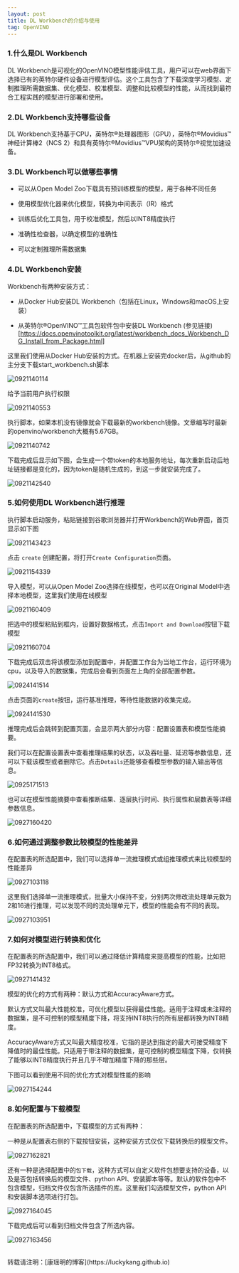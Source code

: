 ```yaml
---
layout: post
title: DL Workbench的介绍与使用
tag: OpenVINO
---
```


### 1.什么是DL Workbench 

DL Workbench是可视化的OpenVINO模型性能评估工具，用户可以在web界面下选择已有的英特尔硬件设备进行模型评估。这个工具包含了下载深度学习模型、定制推理所需数据集、优化模型、校准模型、调整和比较模型的性能，从而找到最符合工程实践的模型进行部署和使用。

### 2.DL Workbench支持哪些设备

DL Workbench支持基于CPU，英特尔®处理器图形（GPU），英特尔®Movidius™神经计算棒2（NCS 2）和具有英特尔®Movidius™VPU架构的英特尔®视觉加速设备。

### 3.DL Workbench可以做哪些事情

- 可以从Open Model Zoo下载具有预训练模型的模型，用于各种不同任务

- 使用模型优化器来优化模型，转换为中间表示（IR）格式

- 训练后优化工具包，用于校准模型，然后以INT8精度执行

- 准确性检查器，以确定模型的准确性

- 可以定制推理所需数据集

### 4.DL Workbench安装

Workbench有两种安装方式：

- 从Docker Hub安装DL Workbench（包括在Linux，Windows和macOS上安装）

- 从英特尔®OpenVINO™工具包软件包中安装DL Workbench
(参见链接)[https://docs.openvinotoolkit.org/latest/workbench_docs_Workbench_DG_Install_from_Package.html]

这里我们使用从Docker Hub安装的方式。在机器上安装完docker后，从github的主分支下载start_workbench.sh脚本

![0921140114](https://cdn.jsdelivr.net/gh/luckykang/picture_bed/blogs_images/0921140114.png)

给予当前用户执行权限

![0921140553](https://cdn.jsdelivr.net/gh/luckykang/picture_bed/blogs_images/0921140553.png)

执行脚本，如果本机没有镜像就会下载最新的workbench镜像。文章编写时最新的openvino/workbench大概有5.67GB。

![0921140742](https://cdn.jsdelivr.net/gh/luckykang/picture_bed/blogs_images/0921140742.png)

下载完成后显示如下图，会生成一个带token的本地服务地址，每次重新启动后地址链接都是变化的，因为token是随机生成的，到这一步就安装完成了。

![0921142540](https://cdn.jsdelivr.net/gh/luckykang/picture_bed/blogs_images/0921142540.png)

### 5.如何使用DL Workbench进行推理

执行脚本启动服务，粘贴链接到谷歌浏览器并打开Workbench的Web界面，首页显示如下图

![0921143423](https://cdn.jsdelivr.net/gh/luckykang/picture_bed/blogs_images/0921143423.png)

点击 `create` 创建配置，将打开`Create Configuration`页面。

![0921154339](https://cdn.jsdelivr.net/gh/luckykang/picture_bed/blogs_images/0921154339.png)

导入模型，可以从Open Model Zoo选择在线模型，也可以在Original Model中选择本地模型，这里我们使用在线模型

![0921160409](https://cdn.jsdelivr.net/gh/luckykang/picture_bed/blogs_images/0921160409.png)

把选中的模型粘贴到框内，设置好数据格式，点击`Import and Download`按钮下载模型

![0921160704](https://cdn.jsdelivr.net/gh/luckykang/picture_bed/blogs_images/0921160704.png)

下载完成后双击将该模型添加到配置中，并配置工作台为当地工作台，运行环境为cpu，以及导入的数据集，完成后会看到页面左上角的全部配置参数。

![0924141514](https://cdn.jsdelivr.net/gh/luckykang/picture_bed/blogs_images/0924141514.png)

点击页面的`create`按钮，运行基准推理，等待性能数据的收集完成。

![0924141530](https://cdn.jsdelivr.net/gh/luckykang/picture_bed/blogs_images/0924141530.png)

推理完成后会跳转到配置页面，会显示两大部分内容：配置设置表和模型性能摘要。

我们可以在配置设置表中查看推理结果的状态，以及吞吐量、延迟等参数信息，还可以下载该模型或者删除它。点击`Details`还能够查看模型参数的输入输出等信息。

![0925171513](https://cdn.jsdelivr.net/gh/luckykang/picture_bed/blogs_images/0925171513.png)

也可以在模型性能摘要中查看推断结果、逐层执行时间、执行属性和层数表等详细参数信息。

![0927160420](https://cdn.jsdelivr.net/gh/luckykang/picture_bed/blogs_images/0927160420.png)

### 6.如何通过调整参数比较模型的性能差异

在配置表的所选配置中，我们可以选择单一流推理模式或组推理模式来比较模型的性能差异

![0927103118](https://cdn.jsdelivr.net/gh/luckykang/picture_bed/blogs_images/0927103118.png)

这里我们选择单一流推理模式，批量大小保持不变，分别两次修改流处理单元数为2和16进行推理，可以发现不同的流处理单元下，模型的性能会有不同的表现。

![0927103951](https://cdn.jsdelivr.net/gh/luckykang/picture_bed/blogs_images/0927103951.png)

### 7.如何对模型进行转换和优化

在配置表的所选配置中，我们可以通过降低计算精度来提高模型的性能，比如把FP32转换为INT8格式。

![0927141432](https://cdn.jsdelivr.net/gh/luckykang/picture_bed/blogs_images/0927141432.png)

模型的优化的方式有两种：默认方式和AccuracyAware方式。

默认方式又叫最大性能校准，可优化模型以获得最佳性能。适用于注释或未注释的数据集，是不可控制的模型精度下降，将支持INT8执行的所有层都转换为INT8精度。

AccuracyAware方式又叫最大精度校准，它指的是达到指定的最大可接受精度下降值时的最佳性能。只适用于带注释的数据集，是可控制的模型精度下降，仅转换了能够以INT8精度执行并且几乎不增加精度下降的那些层。

下图可以看到使用不同的优化方式对模型性能的影响

![0927154244](https://cdn.jsdelivr.net/gh/luckykang/picture_bed/blogs_images/0927154244.png)

### 8.如何配置与下载模型

在配置表的所选配置中，下载模型的方式有两种：

一种是从配置表右侧的下载按钮安装，这种安装方式仅仅下载转换后的模型文件。

![0927162821](https://cdn.jsdelivr.net/gh/luckykang/picture_bed/blogs_images/0927162821.png)

还有一种是选择配置中的`包下载`，这种方式可以自定义软件包想要支持的设备，以及是否包括转换后的模型文件、python API、安装脚本等等。默认的软件包中不包含模型，归档文件仅包含所选插件的库。这里我们勾选模型文件，python API和安装脚本选项进行打包。

![0927164045](https://cdn.jsdelivr.net/gh/luckykang/picture_bed/blogs_images/0927164045.png)

下载完成后可以看到归档文件包含了所选内容。

![0927163456](https://cdn.jsdelivr.net/gh/luckykang/picture_bed/blogs_images/0927163456.png)






<br>
转载请注明：[康瑶明的博客](https://luckykang.github.io)